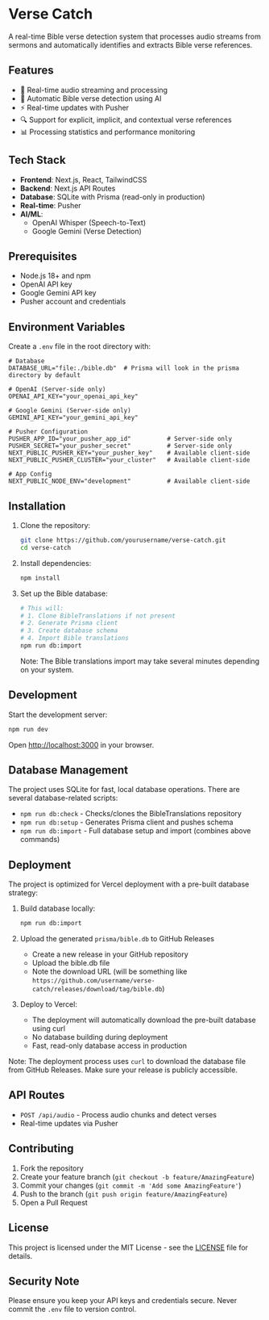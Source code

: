 # Verse Catch

A real-time Bible verse detection system that processes audio streams from sermons and automatically identifies and extracts Bible verse references.

## Features

- 🎤 Real-time audio streaming and processing
- 📖 Automatic Bible verse detection using AI
- ⚡ Real-time updates with Pusher
- 🔍 Support for explicit, implicit, and contextual verse references
- 📊 Processing statistics and performance monitoring

## Tech Stack

- **Frontend**: Next.js, React, TailwindCSS
- **Backend**: Next.js API Routes
- **Database**: SQLite with Prisma (read-only in production)
- **Real-time**: Pusher
- **AI/ML**:
  - OpenAI Whisper (Speech-to-Text)
  - Google Gemini (Verse Detection)

## Prerequisites

- Node.js 18+ and npm
- OpenAI API key
- Google Gemini API key
- Pusher account and credentials

## Environment Variables

Create a `.env` file in the root directory with:

```env
# Database
DATABASE_URL="file:./bible.db"  # Prisma will look in the prisma directory by default

# OpenAI (Server-side only)
OPENAI_API_KEY="your_openai_api_key"

# Google Gemini (Server-side only)
GEMINI_API_KEY="your_gemini_api_key"

# Pusher Configuration
PUSHER_APP_ID="your_pusher_app_id"          # Server-side only
PUSHER_SECRET="your_pusher_secret"          # Server-side only
NEXT_PUBLIC_PUSHER_KEY="your_pusher_key"    # Available client-side
NEXT_PUBLIC_PUSHER_CLUSTER="your_cluster"   # Available client-side

# App Config
NEXT_PUBLIC_NODE_ENV="development"          # Available client-side
```

## Installation

1. Clone the repository:

   ```bash
   git clone https://github.com/yourusername/verse-catch.git
   cd verse-catch
   ```

2. Install dependencies:

   ```bash
   npm install
   ```

3. Set up the Bible database:

   ```bash
   # This will:
   # 1. Clone BibleTranslations if not present
   # 2. Generate Prisma client
   # 3. Create database schema
   # 4. Import Bible translations
   npm run db:import
   ```

   Note: The Bible translations import may take several minutes depending on your system.

## Development

Start the development server:

```bash
npm run dev
```

Open [http://localhost:3000](http://localhost:3000) in your browser.

## Database Management

The project uses SQLite for fast, local database operations. There are several database-related scripts:

- `npm run db:check` - Checks/clones the BibleTranslations repository
- `npm run db:setup` - Generates Prisma client and pushes schema
- `npm run db:import` - Full database setup and import (combines above commands)

## Deployment

The project is optimized for Vercel deployment with a pre-built database strategy:

1. Build database locally:

   ```bash
   npm run db:import
   ```

2. Upload the generated `prisma/bible.db` to GitHub Releases

   - Create a new release in your GitHub repository
   - Upload the bible.db file
   - Note the download URL (will be something like `https://github.com/username/verse-catch/releases/download/tag/bible.db`)

3. Deploy to Vercel:
   - The deployment will automatically download the pre-built database using curl
   - No database building during deployment
   - Fast, read-only database access in production

Note: The deployment process uses `curl` to download the database file from GitHub Releases. Make sure your release is publicly accessible.

## API Routes

- `POST /api/audio` - Process audio chunks and detect verses
- Real-time updates via Pusher

## Contributing

1. Fork the repository
2. Create your feature branch (`git checkout -b feature/AmazingFeature`)
3. Commit your changes (`git commit -m 'Add some AmazingFeature'`)
4. Push to the branch (`git push origin feature/AmazingFeature`)
5. Open a Pull Request

## License

This project is licensed under the MIT License - see the [LICENSE](LICENSE) file for details.

## Security Note

Please ensure you keep your API keys and credentials secure. Never commit the `.env` file to version control.
